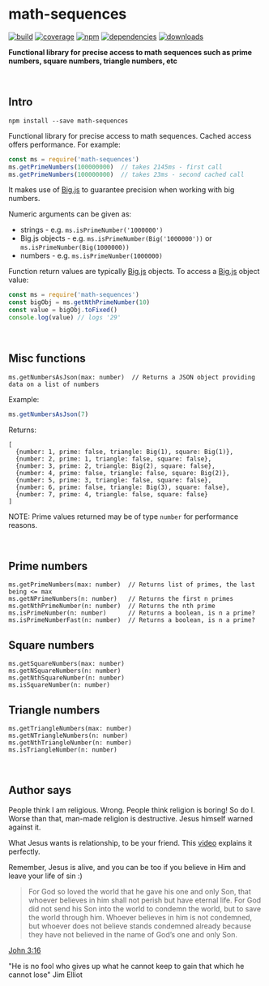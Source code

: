 # math-sequences

[![build](https://img.shields.io/travis/danday74/math-sequences/master.svg?label=linux)](https://travis-ci.org/danday74/math-sequences)
[![coverage](https://coveralls.io/repos/github/danday74/math-sequences/badge.svg)](https://coveralls.io/github/danday74/math-sequences)
[![npm](https://img.shields.io/npm/v/math-sequences.svg)](https://www.npmjs.com/package/math-sequences)
[![dependencies](https://david-dm.org/danday74/math-sequences/status.svg)](https://david-dm.org/danday74/math-sequences)
[![downloads](https://img.shields.io/npm/dm/math-sequences.svg)](https://www.npmjs.com/package/math-sequences)

**Functional library for precise access to math sequences such as prime numbers, square numbers, triangle numbers, etc**





<br>

## Intro

`npm install --save math-sequences`

Functional library for precise access to math sequences. Cached access offers performance. For example:

```javascript 1.7
const ms = require('math-sequences')
ms.getPrimeNumbers(100000000)  // takes 2145ms - first call
ms.getPrimeNumbers(100000000)  // takes 23ms - second cached call
```

It makes use of [Big.js](http://mikemcl.github.io/big.js) to guarantee precision when working with big numbers.

Numeric arguments can be given as:
 
* strings - e.g. `ms.isPrimeNumber('1000000')`
* Big.js objects - e.g. `ms.isPrimeNumber(Big('1000000'))` or `ms.isPrimeNumber(Big(1000000))`
* numbers - e.g. `ms.isPrimeNumber(1000000)`

Function return values are typically [Big.js](http://mikemcl.github.io/big.js) objects. To access a [Big.js](http://mikemcl.github.io/big.js) object value:

```javascript 1.7
const ms = require('math-sequences')
const bigObj = ms.getNthPrimeNumber(10)
const value = bigObj.toFixed()
console.log(value) // logs '29'
```





<br>

## Misc functions

```
ms.getNumbersAsJson(max: number)  // Returns a JSON object providing data on a list of numbers
```

Example:

```javascript 1.7
ms.getNumbersAsJson(7)
```

Returns:

```metadata json
[
  {number: 1, prime: false, triangle: Big(1), square: Big(1)},
  {number: 2, prime: 1, triangle: false, square: false},
  {number: 3, prime: 2, triangle: Big(2), square: false},
  {number: 4, prime: false, triangle: false, square: Big(2)},
  {number: 5, prime: 3, triangle: false, square: false},
  {number: 6, prime: false, triangle: Big(3), square: false},
  {number: 7, prime: 4, triangle: false, square: false}
]
```

NOTE: Prime values returned may be of type `number` for performance reasons.





<br>

## Prime numbers

```
ms.getPrimeNumbers(max: number)  // Returns list of primes, the last being <= max
ms.getNPrimeNumbers(n: number)   // Returns the first n primes
ms.getNthPrimeNumber(n: number)  // Returns the nth prime
ms.isPrimeNumber(n: number)      // Returns a boolean, is n a prime?
ms.isPrimeNumberFast(n: number)  // Returns a boolean, is n a prime?
```

## Square numbers

```
ms.getSquareNumbers(max: number)
ms.getNSquareNumbers(n: number)
ms.getNthSquareNumber(n: number)
ms.isSquareNumber(n: number)
```

## Triangle numbers

```
ms.getTriangleNumbers(max: number)
ms.getNTriangleNumbers(n: number)
ms.getNthTriangleNumber(n: number)
ms.isTriangleNumber(n: number)
```





<br>

## Author says

People think I am religious. Wrong. People think religion is boring! So do I. Worse than that, man-made religion is destructive. Jesus himself warned against it.

What Jesus wants is relationship, to be your friend. This [video](https://www.youtube.com/watch?v=1IAhDGYlpqY) explains it perfectly.

Remember, Jesus is alive, and you can be too if you believe in Him and leave your life of sin :)

> For God so loved the world that he gave his one and only Son, that whoever believes in him shall not perish but have eternal life. For God did not send his Son into the world to condemn the world, but to save the world through him. Whoever believes in him is not condemned, but whoever does not believe stands condemned already because they have not believed in the name of God’s one and only Son.

[John 3:16](https://www.biblegateway.com/passage/?search=John+3%3A16-18&version=NIV)

"He is no fool who gives up what he cannot keep to gain that which he cannot lose" Jim Elliot


